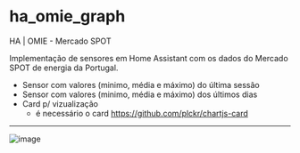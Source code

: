 # ha_omie_graph
HA | OMIE - Mercado SPOT

Implementação de sensores em Home Assistant com os dados do Mercado SPOT de energia da Portugal.

  - Sensor com valores (minimo, média e máximo) do última sessão
  - Sensor com valores (minimo, média e máximo) dos últimos dias
  - Card p/ vizualização
    + é necessário o card https://github.com/plckr/chartjs-card

------------------------------------------------------------------------

![image](https://user-images.githubusercontent.com/58397478/210556267-e04bf6c6-92b5-4a6f-b76d-6ed90dd7324a.png)
